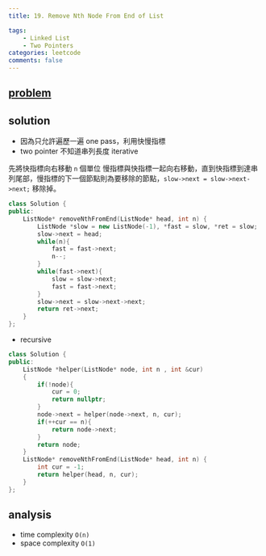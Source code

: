 ```yaml
---
title: 19. Remove Nth Node From End of List

tags:  
    - Linked List
    - Two Pointers
categories: leetcode
comments: false
---
```


## [problem](https://leetcode.com/problems/remove-nth-node-from-end-of-list/)


## solution 
- 因為只允許遍歷一遍 one pass，利用快慢指標
- two pointer 不知道串列長度 iterative 

先將快指標向右移動 `n` 個單位
慢指標與快指標一起向右移動，直到快指標到達串列尾部，慢指標的下一個節點則為要移除的節點，`slow->next = slow->next->next;` 移除掉。


```c++
class Solution {
public:
    ListNode* removeNthFromEnd(ListNode* head, int n) {
        ListNode *slow = new ListNode(-1), *fast = slow, *ret = slow;
        slow->next = head;
        while(n){
            fast = fast->next;
            n--;
        }
        while(fast->next){
            slow = slow->next;
            fast = fast->next;
        }
        slow->next = slow->next->next;
        return ret->next;
    }
};
```

- recursive 

```c++
class Solution {
public:
    ListNode *helper(ListNode* node, int n , int &cur)
    {
        if(!node){
            cur = 0;
            return nullptr;
        }
        node->next = helper(node->next, n, cur);
        if(++cur == n){
            return node->next;
        }
        return node;
    }
    ListNode* removeNthFromEnd(ListNode* head, int n) {
        int cur = -1;
        return helper(head, n, cur);
    }
};
```
## analysis

- time complexity `O(n)`
- space complexity `O(1)`